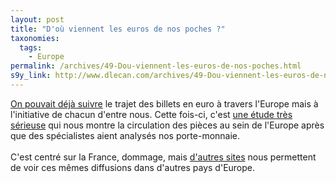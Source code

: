 ```yaml
---
layout: post
title: "D'où viennent les euros de nos poches ?"
taxonomies: 
  tags: 
    - Europe
permalink: /archives/49-Dou-viennent-les-euros-de-nos-poches.html
s9y_link: http://www.dlecan.com/archives/49-Dou-viennent-les-euros-de-nos-poches.html
---
```

<a href="http://www.eurobilltracker.com/">On pouvait déjà suivre</a> le trajet des billets en euro à travers l'Europe mais à l'initiative de chacun d'entre nous. Cette fois-ci, c'est <a href="http://www.esdo.prd.fr/">une étude très sérieuse</a> qui nous montre la circulation des pièces au sein de l'Europe après que des spécialistes aient analysés nos porte-monnaie.<br />
<br />
C'est centré sur la France, dommage, mais <a href="http://www.esdo.prd.fr/sites.html">d'autres sites</a> nous permettent de voir ces mêmes diffusions dans d'autres pays d'Europe.
